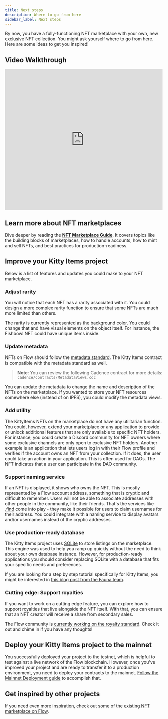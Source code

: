```yaml
---
title: Next steps
description: Where to go from here
sidebar_label: Next steps
---
```


By now, you have a fully-functioning NFT marketplace with your own, new exclusive NFT collection. You might ask yourself where to go from here. Here are some ideas to get you inspired!

## Video Walkthrough

<iframe width="100%" height="450" src="https://www.youtube.com/embed/v-r1Ucg8hHk?start=503" title="YouTube video player" frameborder="0" allow="accelerometer; autoplay; clipboard-write; encrypted-media; gyroscope; picture-in-picture" allowfullscreen></iframe>

## Learn more about NFT marketplaces

Dive deeper by reading the **[NFT Marketplace Guide](../../guides/nft-marketplace/)**. It covers topics like the building blocks of marketplaces, how to handle accounts, how to mint and sell NFTs, and best practices for production-readiness.

## Improve your Kitty Items project

Below is a list of features and updates you could make to your NFT marketplace.

### Adjust rarity

You will notice that each NFT has a rarity associated with it. You could design a more complex rarity function to ensure that some NFTs are much more limited than others.

The rarity is currently represented as the background color. You could change that and have visual elements on the object itself. For instance, the Fishbowl NFT could have unique items inside.

### Update metadata

NFTs on Flow should follow the [metadata standard](../../concepts/core-contracts/09-nft-metadata.md). The Kitty Items contract is compatible with the metadata standard as well.

> **Note**: You can review the following Cadence contract for more details: `cadence/contracts/MetadataViews.cdc`

You can update the metadata to change the name and description of the NFTs on the marketplace. If you wanted to store your NFT resources somewhere else (instead of on IPFS), you could modify the metadata views.

### Add utility

The KittyItems NFTs on the marketplace do not have any utilitarian function. You could, however, extend your marketplace or any application to provide or unlock additional features that are only available to specific NFT holders. For instance, you could create a Discord community for NFT owners where some exclusive channels are only open to exclusive NFT holders. Another example is an application that lets users log in with their Flow profile and verifies if the account owns an NFT from your collection. If it does, the user could take an action in your application. This is often used for DAOs. The NFT indicates that a user can participate in the DAO community.

### Support naming service

If an NFT is displayed, it shows who owns the NFT. This is mostly represented by a Flow account address, something that is cryptic and difficult to remember. Users will not be able to associate addresses with other people in the community, like their friends. That's the services like [.find](https://find.xyz/) come into play - they make it possible for users to claim usernames for their address. You could integrate with a naming service to display avatars and/or usernames instead of the cryptic addresses.

### Use production-ready database

The Kitty Items project uses [SQLite](https://www.sqlite.org/index.html) to store listings on the marketplace. This engine was used to help you ramp up quickly without the need to think about your own database instance. However, for production-ready applications you should consider replacing SQLite with a database that fits your specific needs and preferences.

If you are looking for a step by step tutorial specifically for Kitty Items, you might be interested in [this blog post from the Fauna team](https://dev.to/fauna/shrink-your-dapps-server-footprint-with-fauna-2598).

### Cutting edge: Support royalties

If you want to work on a cutting edge feature, you can explore how to support royalties that live alongside the NFT itself. With that, you can ensure that an NFT creator will receive a share from secondary sales.

The Flow community is [currently working on the royalty standard](https://github.com/onflow/flow-nft/issues/53). Check it out and chime in if you have any thoughts!

## Deploy your Kitty Items project to the mainnet

You successfully deployed your project to the testnet, which is helpful to test against a live network of the Flow blockchain. However, once you've improved your project and are ready to transfer it to a production environment, you need to deploy your contracts to the mainnet. [Follow the Mainnet Deployment guide](../../guides/deploying/mainnet-deployment) to accomplish that.

## Get inspired by other projects

If you need even more inspiration, check out some of the [existing NFT marketplace on Flow](https://www.flowverse.co/projects).
